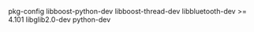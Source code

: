pkg-config
libboost-python-dev
libboost-thread-dev
libbluetooth-dev >= 4.101
libglib2.0-dev
python-dev